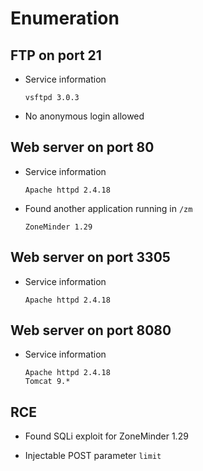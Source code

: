 # Enumeration

## FTP on port 21

- Service information 

	`vsftpd 3.0.3`

- No anonymous login allowed

## Web server on port 80

- Service information

	`Apache httpd 2.4.18`

- Found another application running in `/zm`

	`ZoneMinder 1.29`

## Web server on port 3305

- Service information

	`Apache httpd 2.4.18`

## Web server on port 8080

- Service information

	```
	Apache httpd 2.4.18
	Tomcat 9.*
	```
	
## RCE

- Found SQLi exploit for ZoneMinder 1.29

- Injectable POST parameter `limit`
